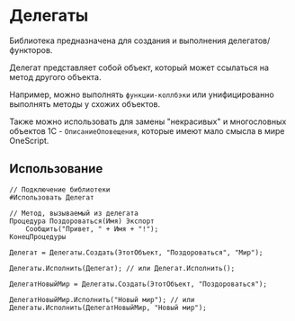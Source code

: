 # Делегаты

Библиотека предназначена для создания и выполнения делегатов/функторов.

Делегат представляет собой объект, который может ссылаться на метод другого объекта.

Например, можно выполнять `функции-коллбэки` или унифицированно выполнять методы у схожих объектов.

Также можно использовать для замены "некрасивых" и многословных объектов 1С - `ОписаниеОповещения`,
которые имеют мало смысла в мире OneScript.

## Использование

```bsl
// Подключение библиотеки
#Использовать Делегат

// Метод, вызываемый из делегата
Процедура Поздороваться(Имя) Экспорт
    Сообщить("Привет, " + Имя + "!");
КонецПроцедуры

Делегат = Делегаты.Создать(ЭтотОбъект, "Поздороваться", "Мир");

Делегаты.Исполнить(Делегат); // или Делегат.Исполнить();

ДелегатНовыйМир = Делегаты.Создать(ЭтотОбъект, "Поздороваться");

ДелегатНовыйМир.Исполнить("Новый мир"); // или Делегаты.Исполнить(ДелегатНовыйМир, "Новый мир");
```

